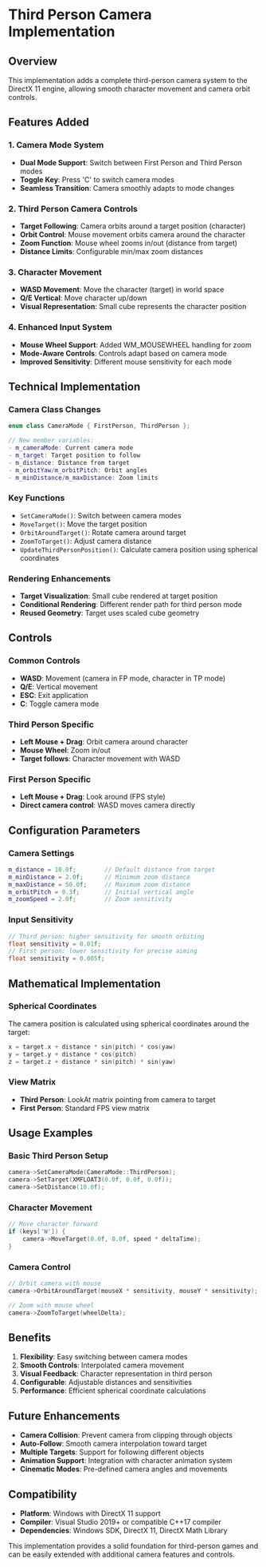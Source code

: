 # Third Person Camera Implementation

## Overview
This implementation adds a complete third-person camera system to the DirectX 11 engine, allowing smooth character movement and camera orbit controls.

## Features Added

### 1. Camera Mode System
- **Dual Mode Support**: Switch between First Person and Third Person modes
- **Toggle Key**: Press 'C' to switch camera modes
- **Seamless Transition**: Camera smoothly adapts to mode changes

### 2. Third Person Camera Controls
- **Target Following**: Camera orbits around a target position (character)
- **Orbit Control**: Mouse movement orbits camera around the character
- **Zoom Function**: Mouse wheel zooms in/out (distance from target)
- **Distance Limits**: Configurable min/max zoom distances

### 3. Character Movement
- **WASD Movement**: Move the character (target) in world space
- **Q/E Vertical**: Move character up/down
- **Visual Representation**: Small cube represents the character position

### 4. Enhanced Input System
- **Mouse Wheel Support**: Added WM_MOUSEWHEEL handling for zoom
- **Mode-Aware Controls**: Controls adapt based on camera mode
- **Improved Sensitivity**: Different mouse sensitivity for each mode

## Technical Implementation

### Camera Class Changes
```cpp
enum class CameraMode { FirstPerson, ThirdPerson };

// New member variables:
- m_cameraMode: Current camera mode
- m_target: Target position to follow
- m_distance: Distance from target
- m_orbitYaw/m_orbitPitch: Orbit angles
- m_minDistance/m_maxDistance: Zoom limits
```

### Key Functions
- `SetCameraMode()`: Switch between camera modes
- `MoveTarget()`: Move the target position
- `OrbitAroundTarget()`: Rotate camera around target
- `ZoomToTarget()`: Adjust camera distance
- `UpdateThirdPersonPosition()`: Calculate camera position using spherical coordinates

### Rendering Enhancements
- **Target Visualization**: Small cube rendered at target position
- **Conditional Rendering**: Different render path for third person mode
- **Reused Geometry**: Target uses scaled cube geometry

## Controls

### Common Controls
- **WASD**: Movement (camera in FP mode, character in TP mode)
- **Q/E**: Vertical movement
- **ESC**: Exit application
- **C**: Toggle camera mode

### Third Person Specific
- **Left Mouse + Drag**: Orbit camera around character
- **Mouse Wheel**: Zoom in/out
- **Target follows**: Character movement with WASD

### First Person Specific
- **Left Mouse + Drag**: Look around (FPS style)
- **Direct camera control**: WASD moves camera directly

## Configuration Parameters

### Camera Settings
```cpp
m_distance = 10.0f;        // Default distance from target
m_minDistance = 2.0f;      // Minimum zoom distance
m_maxDistance = 50.0f;     // Maximum zoom distance
m_orbitPitch = 0.3f;       // Initial vertical angle
m_zoomSpeed = 2.0f;        // Zoom sensitivity
```

### Input Sensitivity
```cpp
// Third person: higher sensitivity for smooth orbiting
float sensitivity = 0.01f;
// First person: lower sensitivity for precise aiming
float sensitivity = 0.005f;
```

## Mathematical Implementation

### Spherical Coordinates
The camera position is calculated using spherical coordinates around the target:
```cpp
x = target.x + distance * sin(pitch) * cos(yaw)
y = target.y + distance * cos(pitch)
z = target.z + distance * sin(pitch) * sin(yaw)
```

### View Matrix
- **Third Person**: LookAt matrix pointing from camera to target
- **First Person**: Standard FPS view matrix

## Usage Examples

### Basic Third Person Setup
```cpp
camera->SetCameraMode(CameraMode::ThirdPerson);
camera->SetTarget(XMFLOAT3(0.0f, 0.0f, 0.0f));
camera->SetDistance(10.0f);
```

### Character Movement
```cpp
// Move character forward
if (keys['W']) {
    camera->MoveTarget(0.0f, 0.0f, speed * deltaTime);
}
```

### Camera Control
```cpp
// Orbit camera with mouse
camera->OrbitAroundTarget(mouseX * sensitivity, mouseY * sensitivity);

// Zoom with mouse wheel
camera->ZoomToTarget(wheelDelta);
```

## Benefits

1. **Flexibility**: Easy switching between camera modes
2. **Smooth Controls**: Interpolated camera movement
3. **Visual Feedback**: Character representation in third person
4. **Configurable**: Adjustable distances and sensitivities
5. **Performance**: Efficient spherical coordinate calculations

## Future Enhancements

- **Camera Collision**: Prevent camera from clipping through objects
- **Auto-Follow**: Smooth camera interpolation toward target
- **Multiple Targets**: Support for following different objects
- **Animation Support**: Integration with character animation system
- **Cinematic Modes**: Pre-defined camera angles and movements

## Compatibility

- **Platform**: Windows with DirectX 11 support
- **Compiler**: Visual Studio 2019+ or compatible C++17 compiler
- **Dependencies**: Windows SDK, DirectX 11, DirectX Math Library

This implementation provides a solid foundation for third-person games and can be easily extended with additional camera features and controls.
